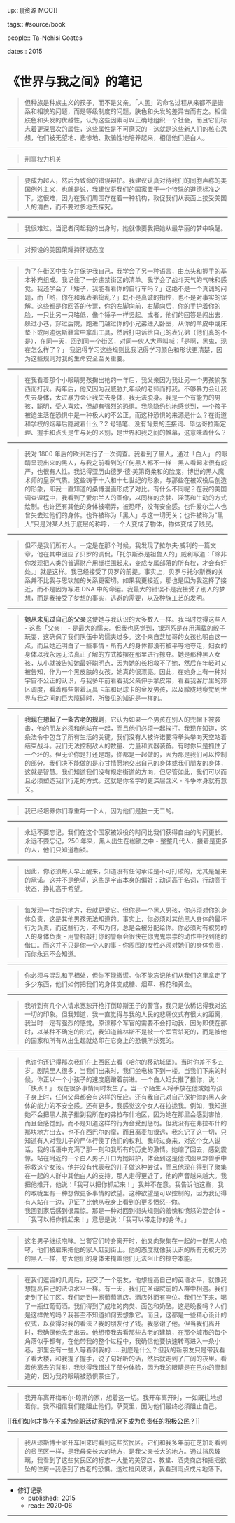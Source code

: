 up:: [[资源 MOC]]

tags:: #source/book

people:: Ta-Nehisi Coates

dates:: 2015

# 《世界与我之间》的笔记

> 但种族是种族主义的孩子，而不是父亲。「人民」的命名过程从来都不是谱系和相貌的问题，而是等级制度的问题，肤色和头发的差异古而有之。相信肤色和头发的优越性，认为这些因素可以正确地组织一个社会，而且它们标志着更深层次的属性，这些属性是不可磨灭的 - 这就是这些新人们的核心思想，他们被无望地、悲惨地、欺骗性地培养起来，相信他们是白人。

---

> 刑事权力机关

---

> 要成为超人，然后为致命的错误辩护。我建议认真对待我们的同胞声称的美国例外主义，也就是说，我建议将我们的国家置于一个特殊的道德标准之下。这很难，因为在我们周围存在着一种机构，敦促我们从表面上接受美国人的清白，而不要过多地去探究。

---

> 我很难过。当记者问起我的出身时，她就像要我把她从最华丽的梦中唤醒。

---

> 对预设的美国荣耀持怀疑态度

---

> 为了在街区中生存并保护我自己，我学会了另一种语言，由点头和握手的基本补充组成。我记住了一份违禁街区的清单。我学会了战斗天气的气味和感觉。我还学会了「矮子，我能看看你的自行车吗？」这绝不是一个真诚的问题，而「哟，你在和我表弟捣乱？」既不是真诚的指控，也不是对事实的误解。这些都是你回答的传票，你的左脚向前，右脚向后，你的手护着你的脸，一只比另一只略低，像个锤子一样竖起。或者，他们的回答是闯出去，躲过小巷，穿过后院，跑进门越过你的小兄弟进入卧室，从你的羊皮中或床垫下或阿迪达斯鞋盒中拿出工具，然后打电话给自己的表兄弟（他们真的不是），在同一天，回到同一个街区，对同一伙人大声叫喊：「是啊，黑鬼，现在怎么样了？」 我记得学习这些规则比我记得学习颜色和形状更清楚，因为这些规则对我的生命安全至关重要。

---

> 在我看着那个小眼睛男孩掏出枪的一年后，我父亲因为我让另一个男孩偷东西而打我。两年后，他又因为我威胁九年级的老师而打我。不够暴力会让我失去身体，太过暴力会让我失去身体，我无法脱身。我是一个有能力的男孩，聪明，受人喜欢，但却有强烈的恐惧。我隐隐约约地感觉到，一个孩子被迫生活在恐惧中是一种极大的不公正。而这种恐惧的来源是什么？在街道和学校的烟幕后隐藏着什么？2 号铅笔、没有背景的连接词、毕达哥拉斯定理、握手和点头是生与死的区别，是世界和我之间的帷幕，这意味着什么？

---

> 我对 1800 年后的欧洲进行了一次调查。我看到了黑人，通过「白人」 的眼睛呈现出来的黑人，与我之前看到的任何黑人都不一样 - 黑人看起来很有威严，也很有人性。我记得亚历山德罗·德·美第奇柔和的脸庞，博世的黑人魔术师的皇家气质。这些铸于十六和十七世纪的形象，与那些在被奴役后创造的形象，即我一直知道的桑博漫画形成了对比。有什么不同呢？在我的美国调查课程中，我看到了爱尔兰人的画像，以同样的贪婪、淫荡和生动的方式绘制。也许还有其他的身体被嘲弄，被恐吓，没有安全感。也许爱尔兰人也曾失去过他们的身体。也许被称为「黑人」与这一切无关；也许被称为“黑人”只是对某人处于底层的称呼，一个人变成了物体，物体变成了贱民。

---

> 但不是我们所有人。一定是在那个时候，我发现了拉尔夫·威利的一篇文章，他在其中回应了贝罗的调侃。「托尔斯泰是祖鲁人的」威利写道：「除非你发现把人类的普遍财产用栅栏围起来，变成专属部落的所有权，才会有好处。」就是这样。我已经接受了贝罗的前提。事实上，贝罗与托尔斯泰的关系并不比我与恩钦加的关系更密切。如果我更接近，那也是因为我选择了接近，而不是因为写进 DNA 中的命运。我最大的错误不是我接受了别人的梦想，而是我接受了梦想的事实，逃避的需要，以及种族工艺的发明。

---

> **她从未见过自己的父亲**这使她与我认识的大多数人一样。我当时觉得这些人 - 这些「父亲」 - 是最大的懦夫。但我也感觉到，银河系是在用满载的骰子玩耍，这确保了我们队伍中的懦夫过多。这个来自芝加哥的女孩也明白这一点，而且她还明白了一些事情 - 所有人的身体都没有被平等地夺走，妇女的身体以我永远无法真正了解的方式被摆在那里进行掠夺。她是那种黑人女孩，从小就被告知她最好聪明点，因为她的长相救不了她，然后在年轻时又被告知，作为一个黑皮肤的女孩，她真的很漂亮。因此，在她身上有一种对宇宙不公正的认识，与我多年前看着我父亲伸手拿皮带，看着我客厅里的郊区调度，看着那些带着玩具卡车和足球卡的金发男孩，以及朦胧地察觉到世界与我之间的巨大障碍时，所瞥见的知识是一样的。

---

> **我现在想起了一条古老的规则**，它认为如果一个男孩在别人的兜帽下被袭击，他的朋友必须和他站在一起，而且他们必须一起挨打。我现在知道，这条法令中包含了所有生活的关键。我们没有人被许诺要将拳头举向天空站着结束战斗。我们无法控制敌人的数量、力量和武器装备。有时你只是抓住了一个坏的。但无论你是打还是跑，你都是一起做的，因为那是我们可以控制的部分。我们决不能做的是心甘情愿地交出自己的身体或我们朋友的身体，这就是智慧。我们知道我们没有规定街道的方向，但尽管如此，我们可以而且必须塑造我们行走的方式。这就是你名字的更深层含义 - 斗争本身就有意义。

---

> 我已经培养你们尊重每一个人，因为他们是独一无二的。

---

> 永远不要忘记，我们在这个国家被奴役的时间比我们获得自由的时间更长。永远不要忘记，250 年来，黑人出生在枷锁之中 - 整整几代人，接着是更多的人，他们只知道枷锁。

---

> 因此，你必须每天早上醒来，知道没有任何承诺是不可打破的，尤其是醒来的承诺。这并不是绝望，这些是宇宙本身的偏好：动词高于名词，行动高于状态，挣扎高于希望。

---

> 每发现一寸新的地方，我就更爱它。但你是一个黑人男孩，你必须对你的身体负责，这是其他男孩无法知道的。事实上，你必须对其他黑人身体的最坏行为负责，而这些行为，不知为何，总是会被分配给你。你必须对有权势的人的身体负责 - 用警棍敲打你的警察会很快在你鬼鬼祟祟的动作中找到他的借口。而这并不只是你一个人的事 - 你周围的女性必须对她们的身体负责，而你永远不会知道。

---

> 你必须与混乱和平相处，但你不能撒谎。你不能忘记他们从我们这里拿走了多少东西，他们如何把我们的身体变成糖、烟草、棉花和黄金。

---

> 我听到有几个人请求宽恕开枪打倒琼斯王子的警官，我只是依稀记得我对这一切的印象。但我知道，我一直觉得与我的人民的悲痛仪式有很大的距离，我当时一定有强烈的感觉。原谅那个军官的需要不会打动我，因为即使在那时，以某种不确定的形式，我知道普林斯不是被一个军官杀死的，而是被他的国家和所有从出生起就烙印在它身上的恐惧所杀死的。

---

> 也许你还记得那次我们在上西区去看《哈尔的移动城堡》。当时你差不多五岁。剧院里人很多，当我们出来时，我们坐电梯下到一楼。当我们下来的时候，你正以一个小孩子的速度磨蹭着前进。一个白人妇女推了推你，说：「快点！」 现在很多事情同时发生了。当一个陌生人将手放在他或她的孩子身上时，任何父母都会有这样的反应。还有我自己对自己保护你的黑人身体的能力的不安全感。还有更多，我感觉这个女人在拉拢我。例如，我知道她不会把黑人孩子推到我所在的弗拉布什地区，因为她在那里会感到害怕，而且会感觉到，而不是知道这样的行为会受到惩罚。但我没有在弗拉布什的那块地方出去，也不在西巴尔的摩，而且离麦加很远，我忘记了这一切，只知道有人对我儿子的尸体行使了他们的权利。我转过身来，对这个女人说话，我的话语中充满了那一刻和我所有的历史的激情。她缩了回去，感到震惊。站在附近的一个白人男子开口为她辩护，体会到这是他试图从野兽手中拯救这个女孩。他并没有代表我的儿子做这种尝试，而且他现在得到了聚集在一起的人群中其他白人的支持。那人走得更近了，他的声音越来越大。我把他推开，他说：「我可以把你抓起来！」我并不在意。我告诉他这些，我的喉咙里有一种想做更多事情的欲望。这种欲望是可以控制的，因为我记得有人站在一边，见证了比他从我身上看到的更多愤怒--你。  
> 我回到家后感到很震惊。那是一种对回到街头规则的羞愧和愤怒的混合体 - 「我可以把你抓起来！」意思是说：「我可以带走你的身体。」

---

> 这名男子继续咆哮。当警官们转身离开时，他又向聚集在一起的一群黑人咆哮，他们被雇来把他的家人赶到街上。他的态度就像我认识的所有无权无势的黑人一样，夸大他们的身体来掩盖他们无法阻止的掠夺本能。

---

> 在我们逗留的几周后，我交了一个朋友，他想提高自己的英语水平，就像我想提高自己的法语水平一样。有一天，我们在圣母院前的人群中相遇。我们走到了拉丁区。我们走到一家葡萄酒店。酒店外面有座位。我们坐下来，喝了一瓶红葡萄酒。我们得到了成堆的肉类、面包和奶酪。这是晚餐吗？人们是这样做的吗？我甚至不知道如何去想象它。而且，这都是一些精心设计的仪式，以获得对我的看法？我的朋友付了钱。我感谢了他。但当我们离开时，我确保他先走出去。他想带我去看那些古老的建筑，在那个城市的每个角落似乎都有。在他带我的整个过程中，我确信他要快速转弯进入一条小巷，那里会有一些人等着剥我的......到底是什么？但我的新朋友只是带我看了看大楼，和我握了握手，说了句好听的话，然后就走到了广阔的夜里。看着他离去的背影，我觉得我错过了部分体验，因为我的眼睛是在巴尔的摩制造的，因为我的眼睛被恐惧蒙住了。

---

> 我开车离开梅布尔·琼斯的家，想着这一切。我开车离开时，一如既往地想着你。我不相信我们能阻止他们，萨莫里，因为他们最终必须阻止自己。  

 [[我们如何才能在不成为全职活动家的情况下成为负责任的积极公民？]]

---

> 我从琼斯博士家开车回来时看到这些贫民区。它们和我多年前在芝加哥看到的贫民区一样，是我母亲长大的地方，是我父亲长大的地方。通过挡风玻璃，我看到了这些贫民区的标志--大量的美容店、教堂、酒类商店和摇摇欲坠的住房--我感到了古老的恐惧。透过挡风玻璃，我看到雨点成片地落下。

---

- 修订记录
	- published:: 2015
	- read:: 2020-06

---
